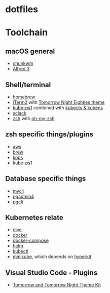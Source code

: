 # dotfiles

# Toolchain

## macOS general
- [chunkwm](https://github.com/koekeishiya/chunkwm)
- [Alfred 3](https://www.alfredapp.com/)

## Shell/terminal

- [homebrew](https://brew.sh/)
- [iTerm2](https://github.com/gnachman/iTerm2) with [Tomorrow Night Eighties theme](https://github.com/chriskempson/tomorrow-theme)
- [kube-ps1](https://github.com/jonmosco/kube-ps1) combined with [kubectx & kubens](https://github.com/ahmetb/kubectx)
- [sclack](https://github.com/haskellcamargo/sclack)
- [zsh](https://github.com/zsh-users/zsh) with [oh-my-zsh](https://github.com/robbyrussell/oh-my-zsh)

## zsh specific things/plugins

- [aws](https://github.com/robbyrussell/oh-my-zsh/tree/master/plugins/aws)
- [brew](https://github.com/robbyrussell/oh-my-zsh/tree/master/plugins/brew)
- [kops](https://github.com/robbyrussell/oh-my-zsh/tree/master/plugins/kops)
- [kube-ps1](https://github.com/robbyrussell/oh-my-zsh/tree/master/plugins/kube-ps1)

## Database specific things

- [mycli](https://github.com/dbcli/mycli)
- [pgadmin4](https://github.com/postgres/pgadmin4)
- [pgcli](https://github.com/dbcli/pgcli)

## Kubernetes relate

- [dive](https://github.com/wagoodman/dive)
- [docker](https://github.com/docker/docker-ce)
- [docker-compose](https://github.com/docker/docker-ce)
- [helm](https://github.com/helm/helm)
- [kubectl](https://github.com/kubernetes/kubectl)
- [minikube](https://github.com/kubernetes/minikube), which depends on [hyperkit](https://github.com/moby/hyperkit)

## Visual Studio Code - Plugins

 - [Tomorrow and Tomorrow Night Theme Kit](https://marketplace.visualstudio.com/items?itemName=ms-vscode.Theme-TomorrowKit)
